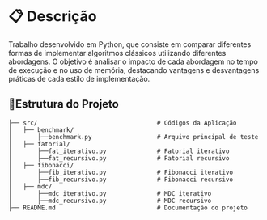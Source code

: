 # 📋 **Descrição**
Trabalho desenvolvido em Python, que consiste em comparar diferentes formas de implementar algoritmos clássicos utilizando diferentes abordagens. O objetivo é analisar o impacto de cada abordagem no tempo de execução e no uso de memória, destacando vantagens e desvantagens práticas de cada estilo de implementação.

## 📁**Estrutura do Projeto**

```
├── src/                                 # Códigos da Aplicação
│   ├── benchmark/
│       ├──benchmark.py                  # Arquivo principal de teste
│   ├── fatorial/
│       ├──fat_iterativo.py              # Fatorial iterativo
│       ├──fat_recursivo.py              # Fatorial recursivo
│   ├── fibonacci/
│       ├──fib_iterativo.py              # Fibonacci iterativo
│       ├──fib_recursivo.py              # Fibonacci recursivo
│   ├── mdc/
│       ├──mdc_iterativo.py              # MDC iterativo  
│       ├──mdc_recursivo.py              # MDC recursivo
├── README.md                            # Documentação do projeto
```
